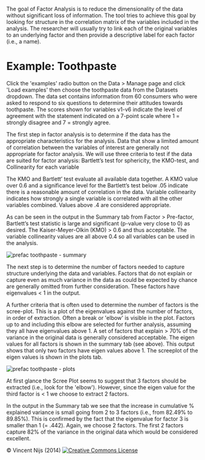 The goal of Factor Analysis is to reduce the dimensionality of the data without significant loss of information. The tool tries to achieve this goal by looking for structure in the correlation matrix of the variables included in the analysis. The researcher will usually try to link each of the original variables to an underlying factor and then provide a descriptive label for each factor (i.e., a name).

# Example: Toothpaste

Click the 'examples' radio button on the Data > Manage page and click 'Load examples' then choose the toothpaste  data from the Datasets dropdown. The data set contains information from 60 consumers who were asked to respond to six questions to determine their attitudes towards toothpaste. The scores shown for variables v1-v6 indicate the level of agreement with the statement indicated on a 7-point scale where 1 = strongly disagree and 7 = strongly agree.

The first step in factor analysis is to determine if the data has the appropriate characteristics for the analysis.
Data that show a limited amount of correlation between the variables of interest are generally not appropriate for factor analysis. We will use three criteria to test if the data are suited for factor analysis:  Bartlett’s test for sphericity, the KMO-test, and Collinearity for each variable

The KMO and Bartlett’ test evaluate all available data together. A KMO value over 0.6 and a significance level for the Bartlett’s test below .05 indicate there is a reasonable amount of correlation in the data. Variable collinearity indicates how strongly a single variable is correlated with all the other variables combined. Values above .4 are considered appropriate.

As can be seen in the output in the Summary tab from Factor > Pre-factor, Bartlett’s test statistic is large and significant (p-value very close to 0) as desired. The Kaiser-Meyer-Olkin (KMO) > 0.6 and thus acceptable. The variable collinearity values are all above 0.4 so all variables can be used in the analysis.

![prefac toothpaste - summary](figures_marketing/prefac_toothpaste_summary.png)

The next step is to determine the number of factors needed to capture structure underlying the data and variables. Factors that do not explain or capture even as much variance in the data as could be expected by chance are generally omitted from further consideration. These factors have eigenvalues < 1 in the output.

A further criteria that is often used to determine the number of factors is the scree-plot. This is a plot of the eigenvalues against the number of factors, in order of extraction. Often a break or 'elbow' is visible in the plot. Factors up to and including this elbow are selected for further analysis, assuming they all have eigenvalues above 1. A set of factors that explain > 70% of the variance in the original data is generally considered acceptable. The eigen values for all factors is shown in the summary tab (see above). This output shows that only two factors have eigen values above 1. The screeplot of the eigen values is shown in the plots tab.

![prefac toothpaste - plots](figures_marketing/prefac_toothpaste_plots.png)

At first glance the Scree Plot seems to suggest that 3 factors should be extracted (i.e., look for the 'elbow'). However, since the eigen value for the third factor is < 1 we choose to extract 2 factors.

In the output in the Summary tab we see that the increase in cumulative % explained variance is small going from 2 to 3 factors (i.e., from 82.49% to 89.85%). This is confirmed by the fact that the eigenvalue for factor 3 is smaller than 1 (= .442). Again, we choose 2 factors. The first 2 factors capture 82% of the variance in the original data which would be considered excellent.

&copy; Vincent Nijs (2014) <a rel="license" href="http://creativecommons.org/licenses/by-nc-sa/4.0/" target="_blank"><img alt="Creative Commons License" style="border-width:0" src="imgs/80x15.png" /></a>
